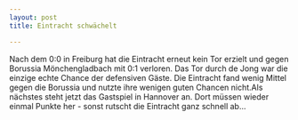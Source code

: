 ```yaml
---
layout: post
title: Eintracht schwächelt

---
```


Nach dem 0:0 in Freiburg hat die Eintracht erneut kein Tor erzielt und gegen Borussia Mönchengladbach mit 0:1 verloren. Das Tor durch de Jong war die einzige echte Chance der defensiven Gäste. Die Eintracht fand wenig Mittel gegen die Borussia und nutzte ihre wenigen guten Chancen nicht.Als nächstes steht jetzt das Gastspiel in Hannover an. Dort müssen wieder einmal Punkte her - sonst rutscht die Eintracht ganz schnell ab...


